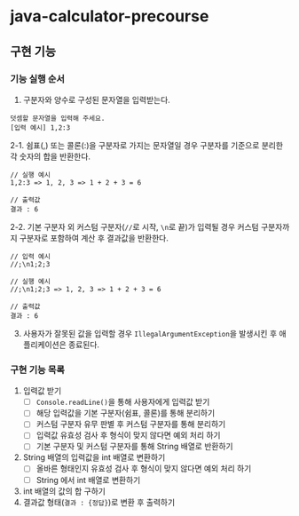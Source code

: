 # java-calculator-precourse

## 구현 기능

### 기능 실행 순서
1. 구분자와 양수로 구성된 문자열을 입력받는다.
```text
덧셈할 문자열을 입력해 주세요.
[입력 예시] 1,2:3
```

2-1. 쉼표(,) 또는 콜론(:)을 구분자로 가지는 문자열일 경우 구분자를 기준으로 분리한 각 숫자의 합을 반환한다.
```text
// 실행 예시
1,2:3 => 1, 2, 3 => 1 + 2 + 3 = 6

// 출력값
결과 : 6
```
2-2. 기본 구분자 외 커스텀 구분자(`//`로 시작, `\n`로 끝)가 입력될 경우 커스텀 구분자까지 구분자로 포함하여 계산 후 결과값을 반환한다.
```text
// 입력 예시
//;\n1;2;3

// 실행 예시
//;\n1;2;3 => 1, 2, 3 => 1 + 2 + 3 = 6

// 출력값
결과 : 6
```
3. 사용자가 잘못된 값을 입력할 경우 `IllegalArgumentException`을 발생시킨 후 애플리케이션은 종료된다.

### 구현 기능 목록
1. 입력값 받기
    - [ ] `Console.readLine()`을 통해 사용자에게 입력값 받기
    - [ ] 해당 입력값을 기본 구분자(쉼표, 콜론)를 통해 분리하기
    - [ ] 커스텀 구분자 유무 판별 후 커스텀 구분자를 통해 분리하기
    - [ ] 입력값 유효성 검사 후 형식이 맞지 않다면 예외 처리 하기
    - [ ] 기본 구분자 및 커스텀 구분자를 통해 String 배열로 반환하기
2. String 배열의 입력값을 int 배열로 변환하기
    - [ ] 올바른 형태인지 유효성 검사 후 형식이 맞지 않다면 예외 처리 하기
    - [ ] String 에서 int 배열로 변환하기
3. int 배열의 값의 합 구하기
4. 결과값 형태(`결과 : {정답}`)로 변환 후 출력하기

